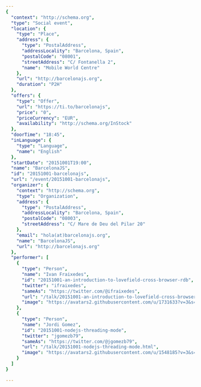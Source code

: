 ```yaml
---
{
  "context": "http://schema.org",
  "type": "Social event",
  "location": {
    "type": "Place",
    "address": {
      "type": "PostalAddress",
      "addressLocality": "Barcelona, Spain",
      "postalCode": "08001",
      "streetAddress": "C/ Fontanella 2",
      "name": "Mobile World Centre"
    },
    "url": "http://barcelonajs.org",
    "duration": "P2H"
  },
  "offers": {
    "type": "Offer",
    "url": "https://ti.to/barcelonajs",
    "price": "0",
    "priceCurrency": "EUR",
    "availability": "http://schema.org/InStock"
  },
  "doorTime": "18:45",
  "inLanguage": {
    "type": "Language",
    "name": "English"
  },
  "startDate": "20151001T19:00",
  "name": "BarcelonaJS",
  "id": "20151001-barcelonajs",
  "url": "/event/20151001-barcelonajs",
  "organizer": {
    "context": "http://schema.org",
    "type": "Organization",
    "address": {
      "type": "PostalAddress",
      "addressLocality": "Barcelona, Spain",
      "postalCode": "08003",
      "streetAddress": "C/ Mare de Deu del Pilar 20"
    },
    "email": "hola(at)barcelonajs.org",
    "name": "BarcelonaJS",
    "url": "http://barcelonajs.org"
  },
  "performer": [
    {
      "type": "Person",
      "name": "Ivan Fraixedes",
      "id": "20151001-an-introduction-to-lovefield-cross-browser-rdb",
      "twitter": "ifraixedes",
      "sameAs": "https://twitter.com/@ifraixedes",
      "url": "/talk/20151001-an-introduction-to-lovefield-cross-browser-rdb.html",
      "image": "https://avatars2.githubusercontent.com/u/1731633?v=3&s=400"
    },
    {
      "type": "Person",
      "name": "Jordi Gomez",
      "id": "20151001-nodejs-threading-mode",
      "twitter": "jgomezb79",
      "sameAs": "https://twitter.com/@jgomezb79",
      "url": "/talk/20151001-nodejs-threading-mode.html",
      "image": "https://avatars2.githubusercontent.com/u/1548185?v=3&s=400"
    }
  ]
}

---
```

